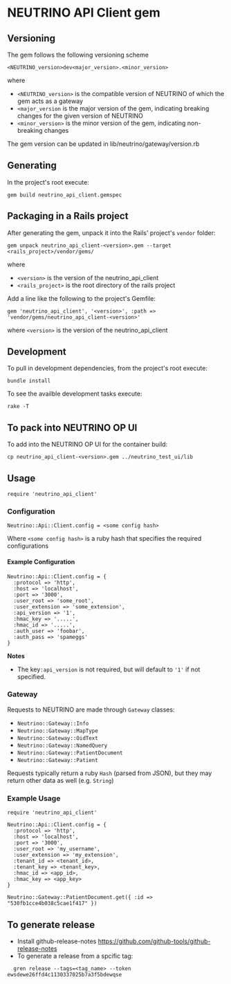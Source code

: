 # NEUTRINO API Client gem

## Versioning
The gem follows the following versioning scheme
```
<NEUTRINO_version>dev<major_version>.<minor_version>
```
where
 - `<NEUTRINO_version>` is the compatible version of NEUTRINO of which the gem acts as a gateway
 - `<major_version` is the major version of the gem, indicating breaking changes for the given version of NEUTRINO
 - `<minor_version>` is the minor version of the gem, indicating non-breaking changes

The gem version can be updated in lib/neutrino/gateway/version.rb

## Generating
In the project's root execute:
```
gem build neutrino_api_client.gemspec
```

## Packaging in a Rails project
After generating the gem, unpack it into the Rails' project's `vendor` folder:
```
gem unpack neutrino_api_client-<version>.gem --target <rails_project>/vendor/gems/
```
where
 - `<version>` is the version of the neutrino_api_client
 - `<rails_project>` is the root directory of the rails project

Add a line like the following to the project's Gemfile:
```
gem 'neutrino_api_client', '<version>', :path => 'vendor/gems/neutrino_api_client-<version>'
```
where `<version>` is the version of the neutrino_api_client

## Development
To pull in development dependencies, from the project's root execute:
```
bundle install
```
To see the availble development tasks execute:
```
rake -T
```

## To pack into NEUTRINO OP UI
To add into the NEUTRINO OP UI for the container build:
```
cp neutrino_api_client-<version>.gem ../neutrino_test_ui/lib
```

## Usage

```
require 'neutrino_api_client'
```

### Configuration

```
Neutrino::Api::Client.config = <some config hash>
```

Where `<some config hash>` is a ruby hash that specifies the required configurations

#### Example Configuration

```
Neutrino::Api::Client.config = {
  :protocol => 'http',
  :host => 'localhost',
  :port => '3000',
  :user_root => 'some_root',
  :user_extension => 'some_extension',
  :api_version => '1',
  :hmac_key => '.....',
  :hmac_id => '.....',
  :auth_user => 'foobar',
  :auth_pass => 'spameggs'
}
```

**Notes**

 - The key`:api_version` is not required, but will default to `'1'` if not specified.

### Gateway

Requests to NEUTRINO are made through `Gateway` classes:

 - `Neutrino::Gateway::Info`
 - `Neutrino::Gateway::MapType`
 - `Neutrino::Gateway::OidText`
 - `Neutrino::Gateway::NamedQuery`
 - `Neutrino::Gateway::PatientDocument`
 - `Neutrino::Gateway::Patient`

Requests typically return a ruby `Hash` (parsed from JSON), but they may return other data as well (e.g. `String`)

### Example Usage

```
require 'neutrino_api_client'

Neutrino::Api::Client.config = {
  :protocol => 'http',
  :host => 'localhost',
  :port => '3000',
  :user_root => 'my_username',
  :user_extension => 'my_extension',
  :tenant_id => <tenant_id>,
  :tenant_key => <tenant_key>,
  :hmac_id => <app_id>,
  :hmac_key => <app_key>
}

Neutrino::Gateway::PatientDocument.get({ :id => "530fb1cce4b038c5cae1f417" })
```

## To generate release
 - Install github-release-notes https://github.com/github-tools/github-release-notes
 - To generate a release from a spcific tag:
```
  gren release --tags=<tag_name> --token ewsdewe26ffd4c1130337025b7a3f5bdewqse
```
